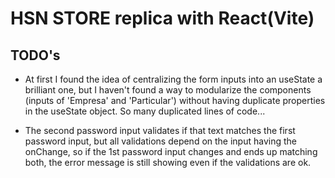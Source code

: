 # HSN STORE replica with React(Vite)

## TODO's

- At first I found the idea of centralizing the form inputs into an useState a brilliant one, but I haven't found a way to modularize the components (inputs of 'Empresa' and 'Particular') without having duplicate properties in the useState object. So many duplicated lines of code...

- The second password input validates if that text matches the first password input, but all validations depend on the input having the onChange, so if the 1st password input changes and ends up matching both, the error message is still showing even if the validations are ok.
